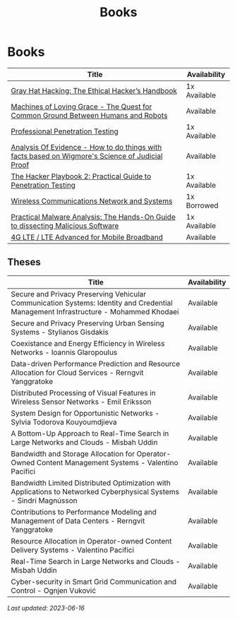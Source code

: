 ﻿---
title: Books
parent: Lab Equipment
has_children: false
nav_order: 4
---
# Books

 Title | Availability
------------- | -------------
[Gray Hat Hacking: The Ethical Hacker’s Handbook](<https://2.droppdf.com/files/LvkJi/gray-hat-hacking-the-ethical-hacker-s.pdf>) | 1x Available
[Machines of Loving Grace - The Quest for Common Ground Between Humans and Robots](<https://nse.digital/pages/lab-equipment/books.html>) | Available
[Professional Penetration Testing](<https://www.bokus.com/bok/9781597494250/professional-penetration-testing-bookcd-package/>) | 1x Available
[Analysis Of Evidence - How to do things with facts based on Wigmore's Science of Judicial Proof](<https://nse.digital/pages/lab-equipment/books.html>) | Available
[The Hacker Playbook 2: Practical Guide to Penetration Testing](<http://lepointdeau.fr/The Hacker Playbook 2 - Practical Guide To Penetration Testing By Peter Kim [Psycho.Killer] (1).pdf>) | 1x Available
[Wireless Communications Network and Systems](<https://www.springer.com/gp/book/9780306481901>) | 1x Borrowed
[Practical Malware Analysis: The Hands-On Guide to dissecting Malicious Software](<https://www.amazon.co.uk/Practical-Malware-Analysis-Hands-Dissecting/dp/1593272901>) | 1x Available
[4G LTE / LTE Advanced for Mobile Broadband](<https://dl.acm.org/citation.cfm?id=2613393>) | Available

## Theses

 Title | Availability
------------- | -------------
Secure and Privacy Preserving Vehicular Communication Systems: Identity and Credential Management Infrastructure - Mohammed Khodaei | Available
Secure and Privacy Preserving Urban Sensing Systems - Stylianos Gisdakis | Available
Coexistance and Energy Efficiency in Wireless Networks - Ioannis Glaropoulus | Available
Data-driven Performance Prediction and Resource Allocation for Cloud Services - Rerngvit Yanggratoke | Available
Distributed Processing of Visual Features in Wireless Sensor Networks - Emil Eriksson | Available
System Design for Opportunistic Networks - Sylvia Todorova Kouyoumdjieva | Available
A Bottom-Up Approach to Real-Time Search in Large Networks and Clouds - Misbah Uddin | Available
Bandwidth and Storage Allocation for Operator-Owned Content Management Systems - Valentino Pacifici | Available
Bandwidth Limited Distributed Optimization with Applications to Networked Cyberphysical Systems - Sindri Magnússon | Available
Contributions to Performance Modeling and Management of Data Centers - Rerngvit Yanggratoke | Available
Resource Allocation in Operator-owned Content Delivery Systems - Valentino Pacifici | Available
Real-Time Search in Large Networks and Clouds - Misbah Uddin | Available
Cyber-security in Smart Grid Communication and Control - Ognjen Vuković | Available



<i>Last updated: 2023-06-16 </i>
